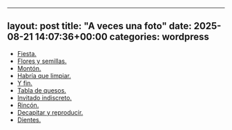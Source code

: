 
---
layout: post
title:  "A veces una foto"
date:   2025-08-21 14:07:36+00:00
categories: wordpress
---
*  [Fiesta.](https://avecesunafoto.wordpress.com/2025/08/21/fiesta-2/)
*  [Flores y semillas.](https://avecesunafoto.wordpress.com/2025/08/20/flores-y-semillas/)
*  [Montón.](https://avecesunafoto.wordpress.com/2025/08/19/monton/)
*  [Habría que limpiar.](https://avecesunafoto.wordpress.com/2025/08/18/habria-que-limpiar/)
*  [Y fin.](https://avecesunafoto.wordpress.com/2025/08/17/y-fin/)
*  [Tabla de quesos.](https://avecesunafoto.wordpress.com/2025/08/16/tabla-de-quesos/)
*  [Invitado indiscreto.](https://avecesunafoto.wordpress.com/2025/08/15/invitado-indiscreto/)
*  [Rincón.](https://avecesunafoto.wordpress.com/2025/08/14/rincon-2/)
*  [Decapitar y reproducir.](https://avecesunafoto.wordpress.com/2025/08/13/decapitar-y-reproducir/)
*  [Dientes.](https://avecesunafoto.wordpress.com/2025/08/12/dientes/)
